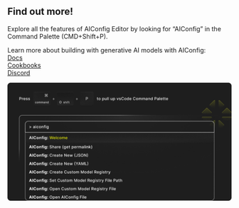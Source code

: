## Find out more!

Explore all the features of AIConfig Editor by looking for “AIConfig” in the Command Palette (CMD+Shift+P).

Learn more about building with generative AI models with AIConfig:\
[Docs](https://aiconfig.lastmileai.dev/)\
[Cookbooks](https://github.com/lastmile-ai/aiconfig/tree/main/cookbooks)\
[Discord](https://discord.com/invite/xBhNKTetGx)

![alt](more.png)
